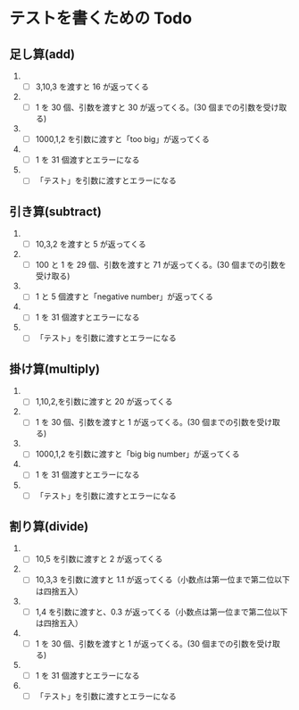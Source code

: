 # テストを書くための Todo

## 足し算(add)

1. - [ ] 3,10,3 を渡すと 16 が返ってくる

2. - [ ] 1 を 30 個、引数を渡すと 30 が返ってくる。(30 個までの引数を受け取る)

3. - [ ] 1000,1,2 を引数に渡すと「too big」が返ってくる

4. - [ ] 1 を 31 個渡すとエラーになる

5. - [ ] 「テスト」を引数に渡すとエラーになる

## 引き算(subtract)

1. - [ ] 10,3,2 を渡すと 5 が返ってくる

2. - [ ] 100 と 1 を 29 個、引数を渡すと 71 が返ってくる。(30 個までの引数を受け取る)

3. - [ ] 1 と 5 個渡すと「negative number」が返ってくる

4. - [ ] 1 を 31 個渡すとエラーになる

5. - [ ] 「テスト」を引数に渡すとエラーになる

## 掛け算(multiply)

1. - [ ] 1,10,2,を引数に渡すと 20 が返ってくる

2. - [ ] 1 を 30 個、引数を渡すと 1 が返ってくる。(30 個までの引数を受け取る)

3. - [ ] 1000,1,2 を引数に渡すと「big big number」が返ってくる

4. - [ ] 1 を 31 個渡すとエラーになる

5. - [ ] 「テスト」を引数に渡すとエラーになる

## 割り算(divide)

1. - [ ] 10,5 を引数に渡すと 2 が返ってくる

2. - [ ] 10,3,3 を引数に渡すと 1.1 が返ってくる（小数点は第一位まで第二位以下は四捨五入）

3. - [ ] 1,4 を引数に渡すと、0.3 が返ってくる（小数点は第一位まで第二位以下は四捨五入）

4. - [ ] 1 を 30 個、引数を渡すと 1 が返ってくる。(30 個までの引数を受け取る)

5. - [ ] 1 を 31 個渡すとエラーになる

6. - [ ] 「テスト」を引数に渡すとエラーになる
